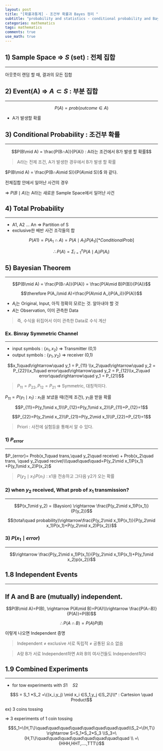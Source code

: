```yaml
---
layout: post
title: "[확률과통계] - 조건부 확률과 Bayes 정리 "
subtitle: "probability and statistics - conditional probability and Bayesian Theroem "
categories: mathematics
tags: mathematics
comments: true
use_math: true
---
```


## 1) Sample Space ⇒ $S$ (set) : 전체 집합

---

아웃풋이 랜덤 할 때, 결과의 모든 집합

## 2) Event(A) ⇒ $A \subset S$ : 부분 집합

---

$$P(A) = prob( outcome  ∈ A )$$

- A가 발생할 확률

## 3) Conditional Probability : 조건부 확률

---

$$P(B\mid A) = \frac{P(B∩A)}{P(A)} : A라는 조건에서 B가 발생 할 확률$$

> A라는 전제 조건, A가 발생한 경우에서 B가 발생 할 확률

$P(B\mid A) = \frac{P(B∩A\mid S)}{P(A\mid S)}$ 와 같다.

전체집합 안에서 일어난 사건의 경우

⇒ $P(B\mid A)$는 A라는 새로운 Sample Space에서 일어난 사건

## 4) Total Probability

---

- A1, A2 ... An ⇒ Partition of S
- exclusive한 배반 사건 조각들의 합

$$P(A1) = P(A_1∩A)=P(A\mid A_1)P(A_1)[*Conditional Prob]$$

$$\therefore P(A) = \Sigma^{n}_{i=1}P(A\mid A_i)P(A_i)$$

## 5) Bayesian Theorem

---

$$P(B\mid A) = \frac{P(B∩A)}{P(A)} = \frac{P(A\mid B)P(B)}{P(A)}$$

$$\therefore P(A_i\mid A)=\frac{P(A\mid A_i)P(A_i)}{P(A)}$$

- $A_i$는 Original, Input, 아직 정확히 모르는 것. 알아내야 할 것
- $A$는 Observation, 이미 관측한 Data

> 즉, 수식을 뒤집어서 이미 관측한 Data로 수식 계산

### Ex. Binray Symmetric Channel

---

- input symbols : {$x_1, x_2$} ⇒ Transmitter (0,1)
- output symbols : {$y_1,y_2$} ⇒ receiver (0,1)

$$x_1\quad\rightarrow\quad y_1 = P_{11} \\x_2\quad\rightarrow\quad y_2 = P_{22}\\x_1\quad error\quad\rightarrow\quad y_2 = P_{12}\\x_2\quad error\quad\rightarrow\quad y_1 = P_{21}$$

> $P_{11}=P_{22}, P_{12}=P_{21}$ ⇒ Symmetric, 대칭적이다.

$P_{11}=P(y_1\mid x_1)$ : $x_1$을 보냈을 때(전제 조건), $y_1$을 받을 확률

$$P_{11}=P(y_1\mid x_1)\\P_{12}=P(y_1\mid x_2)\\P_{11}+P_{12}=1$$

$$P_{22}=P(y_2\mid x_2)\\P_{21}=P(y_2\mid x_1)\\P_{22}+P_{21}=1$$

> Priori : 사전에 실험등을 통해서 알 수 있다.

### 1) $P_{error}$

---

$P_{error}= Prob(x_1\quad trans,\quad y_2\quad receive) + Prob(x_2\quad trans, \quad y_2\quad recive)\\\quad\quad\quad=P(y_2\mid x_1)P(x_1) +P(y_1\mid x_2)P(x_2)$

> $P(y_2\mid x_1)P(x_1)$ : x1을 전송하고 그다음 y2가 오는 확률

### 2) when $y_2$ received, What prob of $x_1$ transmission?

---

$$P(x_1\mid y_2) = (Baysion) \rightarrow \frac{P(y_2\mid x_1)P(x_1)}{P(y_2)}$$

$$(total\quad probability)\rightarrow\frac{P(y_2\mid x_1)P(x_1)}{P(y_2\mid x_1)P(x_1)+P(y_2\mid x_2)P(x_2)}$$

### 3) $P(x_1\mid error)$

---

$$\rightarrow \frac{P(y_2\mid x_1)P(x_1)}{P(y_2\mid x_1)P(x_1)+P(y_1\mid x_2)p(x_2)}$$

## 1.8 Independent Events

---

## If A and B are (mutually) independent.

$$P(B\mid A)=P(B), \rightarrow P(A\mid B)=P(A)\\\rightarrow \frac{P(A∩B)}{P(A)}=P(B)$$

$$\therefore P(A∩B)=P(A)P(B)$$

이렇게 나오면 Independent 증명

> Independent ≠ exclusive
> 서로 독립적 ≠ 공통된 요소 없음

> A랑 B가 서로 Independent하면 A와 B의 여사건들도 Independent하다

## 1.9 Combined Experiments

---

- for tow experiments with $S1 \quad S2$

$$S = S_1 *S_2 =\{(x_i,y_j) \mid  x_i ∈S_1,y_j ∈S_2\}\\* : Cartesion \quad Product$$

ex) 3 coins tossing

⇒ 3 experiments of 1 coin tossing

$$S_1=\{H,T\}\quad\quad\quad\quad\quad\quad\quad\quad\\S_2=\{H,T\}  \rightarrow S=S_1*S_2*S_3 \\S_3=\{H,T\}\quad\quad\quad\quad\quad\quad\quad\quad \\ =\{HHH,HHT,....,TTT\}$$

